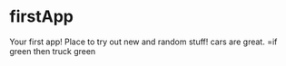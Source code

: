 # firstApp
Your first app! Place to try out new and random stuff!
cars are great.
=if green then truck
green
